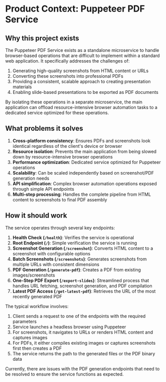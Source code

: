 # Product Context: Puppeteer PDF Service

## Why this project exists

The Puppeteer PDF Service exists as a standalone microservice to handle browser-based operations that are difficult to implement within a standard web application. It specifically addresses the challenges of:

1. Generating high-quality screenshots from HTML content or URLs
2. Converting these screenshots into professional PDFs
3. Providing a consistent, scalable approach to creating presentation materials
4. Enabling slide-based presentations to be exported as PDF documents

By isolating these operations in a separate microservice, the main application can offload resource-intensive browser automation tasks to a dedicated service optimized for these operations.

## What problems it solves

1. **Cross-platform consistency**: Ensures PDFs and screenshots look identical regardless of the client's device or browser
2. **Resource isolation**: Prevents the main application from being slowed down by resource-intensive browser operations
3. **Performance optimization**: Dedicated service optimized for Puppeteer operations
4. **Scalability**: Can be scaled independently based on screenshot/PDF generation needs
5. **API simplification**: Complex browser automation operations exposed through simple API endpoints
6. **Multi-step processing**: Handles the complete pipeline from HTML content to screenshots to final PDF assembly

## How it should work

The service operates through several key endpoints:

1. **Health Check (`/health`)**: Verifies the service is operational
2. **Root Endpoint (`/`)**: Simple verification the service is running
3. **Screenshot Generation (`/screenshot`)**: Converts HTML content to a screenshot with configurable options
4. **Batch Screenshots (`/screenshots`)**: Generates screenshots from multiple URLs with consistent dimensions
5. **PDF Generation (`/generate-pdf`)**: Creates a PDF from existing images/screenshots
6. **One-Step PDF Export (`/export-slides`)**: Streamlined process that handles URL fetching, screenshot generation, and PDF compilation
7. **Latest PDF Access (`/get-latest-pdf`)**: Retrieves the URL of the most recently generated PDF

The typical workflow involves:
1. Client sends a request to one of the endpoints with the required parameters
2. Service launches a headless browser using Puppeteer
3. For screenshots, it navigates to URLs or renders HTML content and captures images
4. For PDFs, it either compiles existing images or captures screenshots first then creates a PDF
5. The service returns the path to the generated files or the PDF binary data

Currently, there are issues with the PDF generation endpoints that need to be resolved to ensure the service functions as expected.
